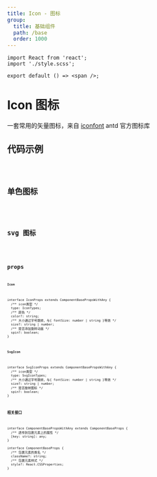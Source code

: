 ```yaml
---
title: Icon - 图标
group:
  title: 基础组件
  path: /base
  order: 1000
---
```


<!-- 样式 -->

```tsx | inline
import React from 'react';
import './style.scss';

export default () => <span />;
```

# Icon 图标

一套常用的矢量图标，来自 [iconfont](https://www.iconfont.cn/) antd 官方图标库

## 代码示例

<code src="./icon-demo.tsx"/>

## 单色图标

<code src="./icon-demo2.tsx" inline />

## svg 图标

<code src="./icon-demo3.tsx" inline />

## props

**`Icon`**

```tsx | pure
interface IconProps extends ComponentBasePropsWithAny {
  /** icon类型 */
  type: IconTypes;
  /** 颜色 */
  color?: string;
  /** 大小通过字号跳转，与{ fontSize: number | string }等效 */
  size?: string | number;
  /** 是否添加旋转动画 */
  spin?: boolean;
}
```

**`SvgIcon`**

```tsx | pure
interface SvgIconProps extends ComponentBasePropsWithAny {
  /** icon类型 */
  type: SvgIconTypes;
  /** 大小通过字号跳转，与{ fontSize: number | string }等效 */
  size?: string | number;
  /** 是否旋转图标 */
  spin?: boolean;
}
```

**相关接口**

```tsx | pure
interface ComponentBasePropsWithAny extends ComponentBaseProps {
  /** 透传到包裹元素上的属性 */
  [key: string]: any;
}

interface ComponentBaseProps {
  /** 包裹元素的类名 */
  className?: string;
  /** 包裹元素样式 */
  style?: React.CSSProperties;
}
```
